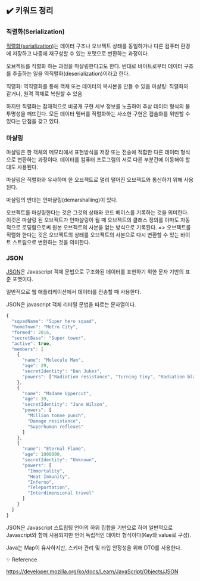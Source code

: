 ## ✔️ 키워드 정리

### 직렬화(Serialization)

[직렬화(serialization)](https://ko.wikipedia.org/wiki/%EC%A7%81%EB%A0%AC%ED%99%94)는 데이터 구조나 오브젝트 상태를 동일하거나 다른 컴퓨터 환경에 저장하고 나중에 재구성할 수 있는 포맷으로 변환하는 과정이다.

오브젝트를 직렬화 하는 과정을 마샬링한다고도 한다. 반대로 바이트로부터 데이터 구조를 추출하는 일을 역직렬화(deserialization)이라고 한다.

직렬화: 역직렬화를 통해 객체 또는 데이터의 복사본을 만들 수 있음
마샬링: 직렬화와 같거나, 원격 객체로 복원할 수 있음

하지만 직렬화는 잠재적으로 비공개 구현 세부 정보를 노출하여 추상 데이터 형식의 불투명성을 깨뜨린다. 모든 데이터 멤버를 직렬화하는 사소한 구현은 캡슐화를 위반할 수 있다는 단점을 갖고 있다.

### 마샬링

마샬링은 한 객체의 메모리에서 표현방식을 저장 또는 전송에 적합한 다른 데이터 형식으로 변환하는 과정이다. 데이터를 컴퓨터 프로그램의 서로 다른 부분간에 이동해야 할 대도 사용된다.

마샬링은 직렬화와 유사하며 한 오브젝트로 멀리 떨어진 오브젝트와 통신하기 위해 사용된다.

마샬링의 반대는 언마샬링(demarshalling)이 있다.

오브젝트를 마샬링한다는 것은 그것의 상태와 코드 베이스를 기록하는 것을 의미한다. 이것은 마샬링 된 오브젝트가 언마샬링이 될 때 오브젝트의 클래스 정의를 아마도 자동적으로 로딩함으로써 원본 오브젝트의 사본을 얻는 방식으로 기록된다.
=> 오브젝트를 직렬화 한다는 것은 오브젝트의 상태를 오브젝트의 사본으로 다시 변환할 수 있는 바이트 스트림으로 변환하는 것을 의미한다.

### JSON

[JSON](https://en.wikipedia.org/wiki/JSON)은 Javascript 객체 문법으로 구조화된 데이터를 표현하기 위한 문자 기반의 표준 포맷이다.

일반적으로 웹 애플리케이션에서 데이터를 전송할 때 사용한다.

JSON은 javascript 객체 리터럴 문법을 따르는 문자열이다.

```javascript
{
  "squadName": "Super hero squad",
  "homeTown": "Metro City",
  "formed": 2016,
  "secretBase": "Super tower",
  "active": true,
  "members": [
    {
      "name": "Molecule Man",
      "age": 29,
      "secretIdentity": "Dan Jukes",
      "powers": ["Radiation resistance", "Turning tiny", "Radiation blast"]
    },
    {
      "name": "Madame Uppercut",
      "age": 39,
      "secretIdentity": "Jane Wilson",
      "powers": [
        "Million tonne punch",
        "Damage resistance",
        "Superhuman reflexes"
      ]
    },
    {
      "name": "Eternal Flame",
      "age": 1000000,
      "secretIdentity": "Unknown",
      "powers": [
        "Immortality",
        "Heat Immunity",
        "Inferno",
        "Teleportation",
        "Interdimensional travel"
      ]
    }
  ]
}

```

JSON은 Javascript 스트립팅 언어의 하위 집합을 기반으로 하며 일반적으로 Javascript와 함께 사용되지만 언어 독립적인 데이터 형식이다(Key와 value로 구성).

Java는 Map이 유사하지만, 스키마 관리 및 타입 안정성을 위해 DTO를 사용한다.

✨ Reference

https://developer.mozilla.org/ko/docs/Learn/JavaScript/Objects/JSON<br/>
